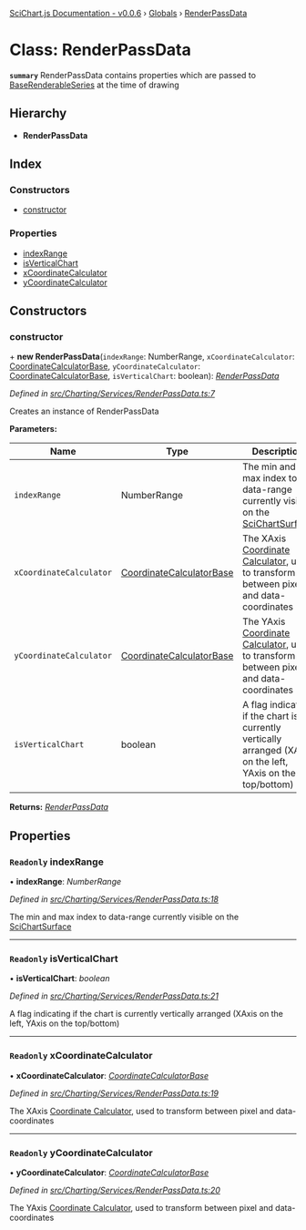 [SciChart.js Documentation - v0.0.6](../README.md) › [Globals](../globals.md) › [RenderPassData](renderpassdata.md)

# Class: RenderPassData

**`summary`** RenderPassData contains properties which are passed to [BaseRenderableSeries](baserenderableseries.md) at the time of drawing

## Hierarchy

* **RenderPassData**

## Index

### Constructors

* [constructor](renderpassdata.md#constructor)

### Properties

* [indexRange](renderpassdata.md#readonly-indexrange)
* [isVerticalChart](renderpassdata.md#readonly-isverticalchart)
* [xCoordinateCalculator](renderpassdata.md#readonly-xcoordinatecalculator)
* [yCoordinateCalculator](renderpassdata.md#readonly-ycoordinatecalculator)

## Constructors

###  constructor

\+ **new RenderPassData**(`indexRange`: NumberRange, `xCoordinateCalculator`: [CoordinateCalculatorBase](coordinatecalculatorbase.md), `yCoordinateCalculator`: [CoordinateCalculatorBase](coordinatecalculatorbase.md), `isVerticalChart`: boolean): *[RenderPassData](renderpassdata.md)*

*Defined in [src/Charting/Services/RenderPassData.ts:7](https://github.com/ABTSoftware/SciChart.Dev/blob/ff9f38d289/Web/src/SciChart/src/Charting/Services/RenderPassData.ts#L7)*

Creates an instance of RenderPassData

**Parameters:**

Name | Type | Description |
------ | ------ | ------ |
`indexRange` | NumberRange | The min and max index to data-range currently visible on the [SciChartSurface](scichartsurface.md) |
`xCoordinateCalculator` | [CoordinateCalculatorBase](coordinatecalculatorbase.md) | The XAxis [Coordinate Calculator](coordinatecalculatorbase.md), used to transform between pixel and data-coordinates |
`yCoordinateCalculator` | [CoordinateCalculatorBase](coordinatecalculatorbase.md) | The YAxis [Coordinate Calculator](coordinatecalculatorbase.md), used to transform between pixel and data-coordinates |
`isVerticalChart` | boolean | A flag indicating if the chart is currently vertically arranged (XAxis on the left, YAxis on the top/bottom)  |

**Returns:** *[RenderPassData](renderpassdata.md)*

## Properties

### `Readonly` indexRange

• **indexRange**: *NumberRange*

*Defined in [src/Charting/Services/RenderPassData.ts:18](https://github.com/ABTSoftware/SciChart.Dev/blob/ff9f38d289/Web/src/SciChart/src/Charting/Services/RenderPassData.ts#L18)*

The min and max index to data-range currently visible on the [SciChartSurface](scichartsurface.md)

___

### `Readonly` isVerticalChart

• **isVerticalChart**: *boolean*

*Defined in [src/Charting/Services/RenderPassData.ts:21](https://github.com/ABTSoftware/SciChart.Dev/blob/ff9f38d289/Web/src/SciChart/src/Charting/Services/RenderPassData.ts#L21)*

A flag indicating if the chart is currently vertically arranged (XAxis on the left, YAxis on the top/bottom)

___

### `Readonly` xCoordinateCalculator

• **xCoordinateCalculator**: *[CoordinateCalculatorBase](coordinatecalculatorbase.md)*

*Defined in [src/Charting/Services/RenderPassData.ts:19](https://github.com/ABTSoftware/SciChart.Dev/blob/ff9f38d289/Web/src/SciChart/src/Charting/Services/RenderPassData.ts#L19)*

The XAxis [Coordinate Calculator](coordinatecalculatorbase.md),
used to transform between pixel and data-coordinates

___

### `Readonly` yCoordinateCalculator

• **yCoordinateCalculator**: *[CoordinateCalculatorBase](coordinatecalculatorbase.md)*

*Defined in [src/Charting/Services/RenderPassData.ts:20](https://github.com/ABTSoftware/SciChart.Dev/blob/ff9f38d289/Web/src/SciChart/src/Charting/Services/RenderPassData.ts#L20)*

The YAxis [Coordinate Calculator](coordinatecalculatorbase.md),
used to transform between pixel and data-coordinates
